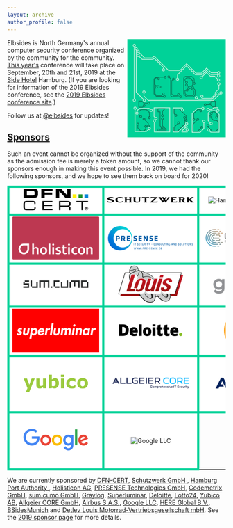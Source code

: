 ```yaml
---
layout: archive
author_profile: false
---
```


<img src="/assets/images/elbsides_teaser_500x500.png" align="right" width="45%" >

Elbsides is North Germany's annual computer security conference
organized by the community for the
community. [This year's](https://2020.elbsides.de) conference will
take place on September, 20th and 21st, 2019 at the
[Side Hotel](https://www.side-hamburg.de) Hamburg. (If you are looking
for information of the 2019 Elbsides conference, see the
[2019 Elbsides conference site](https://2019.elbsides.de).)
      
Follow us at [@elbsides](https://twitter.com/elbsides) for updates!

## [Sponsors](https://2019.elbsides.de/sponsors.html) ##

Such an event cannot be organized without the support of the community
as the admission fee is merely a token amount, so we cannot thank our
sponsors enough in making this event possible. In 2019, we had the
following sponsors, and we hope to see them back on board for 2020!

<table>
		<tr>
			<td style="background-color: white; border: 5px solid #00d298; text-align: center; min-width:200px;">
				<img src="assets/images/dfn-cert.png" alt="DFN-CERT Services GmbH" width="150px" />
			</td>
			<td style="background-color: white; border: 5px solid #00d298; text-align: center; min-width:200px">
				<img src="assets/images/Schutzwerk_Logo_RZ.png" alt="Schutzwerk	GmbH" width="200px"/>
			</td>
			<td style="background-color: white; border: 5px solid #00d298; text-align: center; min-width:200px">
				<img src="assets/images/HPA_Logo_CMYK_mit_Schutzzone_halbes_H.jpg" alt="Hamburg Port Authority" width="180px"/>
			</td>
		</tr>
		<tr>
			<td style="background-color: white; border: 5px solid #00d298; text-align: center; min-width:200px;">
				<img src="assets/images/Holisticon-logo2016-white-on-sunrise-cmyk.png" alt="Holisticon" width="200px" />
			</td>
			<td style="background-color: white; border: 5px solid #00d298; text-align: center; min-width:200px;">
				<img src="assets/images/Logo_Presense_EN_rgb_blue_www.png" alt="PRESENSE Technologies GmbH" width="200px" />
			</td>
			<td style="background-color: white; border: 5px solid #00d298; text-align: center; min-width:200px">
				<img src="assets/images/codemetrix-logo.jpeg" alt="Codemetrix GmbH" width="200px" />
			</td>
		</tr>
		<tr>
			<td style="background-color: white; border: 5px solid #00d298; text-align: center; min-width:200px;">
				<img src="assets/images/sum.cumo-logo.png" alt="sum.cumo GmbH" width="150px" />
			</td>
			<td style="background-color: white; border: 5px solid #00d298; text-align: center; min-width:200px">
				<img src="assets/images/louis-logo.png" alt="Louis" width="150px" />
			</td>
			<td style="background-color: white; border: 5px solid #00d298; text-align: center; min-width:200px;">
				<img src="assets/images/Graylog_Logo_FINAL_color.png" alt="Graylog" width="150px" />
			</td>
		</tr>
		<tr>
			<td style="background-color: white; border: 5px solid #00d298; text-align: center; min-width:200px;">
				<img src="assets/images/Superluminar-400px.png" alt="Superluminar" width="200px" />
			</td>
			<td style="background-color: white; border: 5px solid #00d298; text-align: center; min-width:200px;">
				<img src="assets/images/Deloitte-200px.png" alt="Deloitte" width="200px" />
			</td>
			<td style="background-color: white; border: 5px solid #00d298; text-align: center; min-width:200px;">
				<img src="assets/images/L24_Logo_Hoch_rgb_neg_200px.png" alt="Lotto24" width="100px" />
			</td>
		</tr>
		<tr>
			<td style="background-color: white; border: 5px solid #00d298; text-align: center; min-width:200px; height:120px">
				<img src="assets/images/Yubico_Logo_Big.png"	alt="Yubico AB" width="150px" />
			</td>
			<td style="background-color: white; border: 5px solid #00d298; text-align: center; min-width:200px; height:120px">
				<img src="assets/images/Allgeier-CORE-With-Claim-200px.png" alt="Allgeier CORE GmbH" width="200px" />
			</td>
			<td style="background-color: white; border: 5px solid #00d298; text-align: center; min-width:200px; height:120px">
				<img src="assets/images/AIRBUS_Blue.png" alt="Airbus S.A.S." width="200px" />
			</td>
		</tr>
		<tr>
			<td style="background-color: white; border: 5px solid #00d298; text-align: center; min-width:200px; height:120px">
				<img src="assets/images/googlelogo_color_466x156dp.png"	alt="Google LLC" width="150px" />
			</td>
			<td style="background-color: white; border: 5px solid #00d298; text-align: center; min-width:200px; height:120px">
				<img src="assets/images/HERE_Logo_2016_POS_cmyk_IsoCV2.jpg"	alt="Google LLC" width="110px" />
			</td>
		</tr>
</table>
	
We are currently sponsored by [DFN-CERT](https://www.dfn-cert.de),
[Schutzwerk GmbH ](https://www.schutzwerk.com),
[ Hamburg Port Authority ](https://www.hamburg-port-authority.de),
[Holisticon AG](https://www.holisticon.de),
[PRESENSE Technologies GmbH](https://www.pre-sense.de),
[Codemetrix GmbH](https://www.codemetrix.io),
[sum.cumo GmbH](https://www.sumcumo.com),
[Graylog](https://www.graylog.org),
[Superluminar](https://superluminar.io),
[Deloitte](http://www.deloitte.com/de),
[Lotto24](https://lotto24.de),
[Yubico AB](https://www.yubico.com),
[Allgeier CORE GmbH](https://www.allgeier-core.com),
[Airbus S.A.S.](https://www.airbus.com),
[Google LLC](https://www.google.com),
[HERE Global B.V.](https://www.here.com),
[BSidesMunich](https://www.bsidesmunich.org) and [Detlev Louis Motorrad-Vertriebsgesellschaft mbH](https://www.louis.eu). See
the [2019 sponsor page](https://2019.elbsides.de/sponsors.html) for more details.

